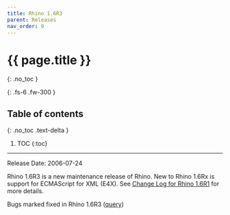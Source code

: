 ```yaml
---
title: Rhino 1.6R3
parent: Releases
nav_order: 9
---
```


# {{ page.title }}
{: .no_toc }

{: .fs-6 .fw-300 }

## Table of contents
{: .no_toc .text-delta }

1. TOC
{:toc}

---
Release Date: 2006-07-24

Rhino 1.6R3 is a new maintenance release of Rhino. New to Rhino 1.6Rx is support for ECMAScript for XML (E4X). See [Change Log for Rhino 1.6R1](new_in_rhino_1.6r1.md) for more details.

Bugs marked fixed in Rhino 1.6R3 ([query](https://bugzilla.mozilla.org/buglist.cgi?query_format=advanced&short_desc_type=allwordssubstr&short_desc=&product=Rhino%20graveyard&long_desc_type=substring&long_desc=&bug_file_loc_type=allwordssubstr&bug_file_loc=&status_whiteboard_type=allwordssubstr&status_whiteboard=&keywords_type=allwords&keywords=&resolution=FIXED&emailassigned_to1=1&emailtype1=exact&email1=&emailassigned_to2=1&emailreporter2=1&emailqa_contact2=1&emailtype2=exact&email2=&bugidtype=include&bug_id=&votes=&chfieldfrom=2005-08-22&chfieldto=2006-07-24&chfield=resolution&chfieldvalue=FIXED&cmdtype=doit&order=Reuse+same+sort+as+last+time&field0-0-0=noop&type0-0-0=noop&value0-0-0=))